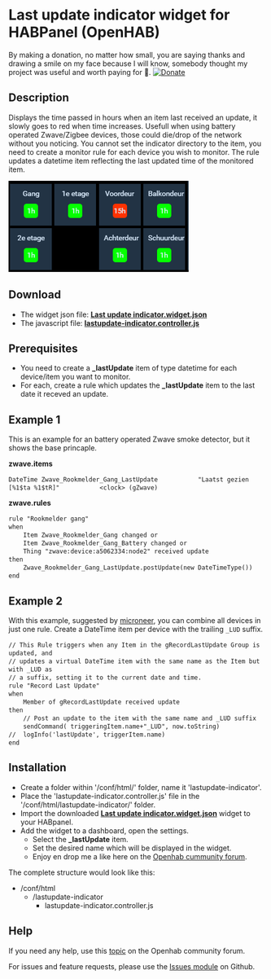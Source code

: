 # Last update indicator widget for HABPanel (OpenHAB)
By making a donation, no matter how small, you are saying thanks and drawing a smile on my face because I will know, somebody thought my project was useful and worth paying for 🤩. [![Donate](https://img.shields.io/badge/Donate-PayPal-green.svg)](https://www.paypal.com/donate?business=QARL4KXHHZSK8&currency_code=EUR)

## Description
Displays the time passed in hours when an item last received an update, it slowly goes to red when time increases. Usefull when using battery operated Zwave/Zigbee devices, those could die/drop of the network without you noticing. You cannot set the indicator directory to the item, you need to create a monitor rule for each device you wish to monitor. The rule updates a datetime item reflecting the last updated time of the monitored item.

![Screenshot](screenshot.png?raw=true "Screenshot")

## Download
* The widget json file: **[Last update indicator.widget.json](https://github.com/BasvanH/habpanel-widget-lastupdate-indicator)**
* The javascript file: **[lastupdate-indicator.controller.js](https://github.com/BasvanH/habpanel-widget-lastupdate-indicator)**

## Prerequisites
* You need to create a **_lastUpdate** item of type datetime for each device/item you want to monitor.
* For each, create a rule which updates the **_lastUpdate** item to the last date it receved an update.

## Example 1
This is an example for an battery operated Zwave smoke detector, but it shows the base princaple.

**zwave.items**
```
DateTime Zwave_Rookmelder_Gang_LastUpdate           "Laatst gezien [%1$ta %1$tR]"           <clock> (gZwave)
```

**zwave.rules**
```
rule "Rookmelder gang"
when
	Item Zwave_Rookmelder_Gang changed or 
	Item Zwave_Rookmelder_Gang_Battery changed or 
	Thing "zwave:device:a5062334:node2" received update
then
	Zwave_Rookmelder_Gang_LastUpdate.postUpdate(new DateTimeType())
end
```

## Example 2
With this example, suggested by [microneer](https://github.com/microneer), you can combine all devices in just one rule. Create a DateTime item per device with the trailing `_LUD` suffix.

```
// This Rule triggers when any Item in the gRecordLastUpdate Group is updated, and
// updates a virtual DateTime item with the same name as the Item but with _LUD as 
// a suffix, setting it to the current date and time.
rule "Record Last Update"
when
	Member of gRecordLastUpdate received update
then
	// Post an update to the item with the same name and _LUD suffix
 	sendCommand( triggeringItem.name+"_LUD", now.toString)
//	logInfo('lastUpdate', triggerItem.name)
end
```

## Installation
* Create a folder within '/conf/html/' folder, name it 'lastupdate-indicator'.
* Place the 'lastupdate-indicator.controller.js' file in the '/conf/html/lastupdate-indicator/' folder.
* Import the downloaded **[Last update indicator.widget.json](https://github.com/BasvanH/habpanel-widget-lastupdate-indicator/blob/master/Last%20update%20indicator.widget.json)** widget to your HABpanel.
* Add the widget to a dashboard, open the settings.
  * Select the **_lastUpdate** item.
  * Set the desired name which will be displayed in the widget.
  * Enjoy en drop me a like here on the [Openhab cummunity forum](https://community.openhab.org/t/lastupdate-indicator-widget-for-habpanel/69498).

The complete structure would look like this:

- /conf/html
  - /lastupdate-indicator
      - lastupdate-indicator.controller.js

## Help
If you need any help, use this [topic](https://community.openhab.org/t/lastupdate-indicator-widget-for-habpanel/69498) on the Openhab community forum.

For issues and feature requests, please use the [Issues module](https://github.com/BasvanH/habpanel-widget-lastupdate-indicator/issues) on Github.
